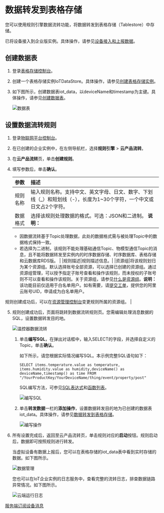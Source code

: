 # 数据转发到表格存储

您可以使用规则引擎数据流转功能，将数据转发到表格存储（Tablestore）中存储。

已将设备接⼊到企业版实例。具体操作，请参见[设备接入和上报数据](/cn.zh-CN/入门教程/企业版实例快速入门/设备接入和上报数据.md)。

## 创建数据表

1.  登录[表格存储控制台](https://otsnext.console.aliyun.com/)。

2.  创建一个表格存储实例IoTDataStore。具体操作，请参见[创建表格存储实例](https://help.aliyun.com/document_detail/55211.html?spm=a2c4g.11186623.6.565.10992aacmoCx5I)。

3.  如下图所示，创建数据表iot\_data，以deviceName和timestamp为主键。具体操作，请参见[创建数据表](https://help.aliyun.com/document_detail/55212.html?spm=a2c4g.11186623.6.566.53fb2119IpRGw6)。

    ![数据表](https://static-aliyun-doc.oss-accelerate.aliyuncs.com/assets/img/zh-CN/4511715061/p181936.png)


## 设置数据流转规则

1.  登录[物联网平台控制台](http://iot.console.aliyun.com/)。

2.  在已创建的企业实例中，在左侧导航栏，选择**规则引擎** \> **云产品流转**。

3.  在**云产品流转**页，单击**创建规则**。

4.  填写参数后，单击**确认**。

    |参数|描述|
    |:-|:-|
    |规则名称|输入规则名称。支持中文、英文字母、日文、数字、下划线（\_）和短划线（-），长度为1~30个字符，一个中文或日文占2个字符。|
    |数据格式|选择该规则处理数据的格式。可选：JSON和二进制。 **说明：**

    -   因数据流转基于Topic处理数据，此处的数据格式需与被处理Topic中的数据格式保持一致。
    -   若选择为二进制，该规则不能处理基础通信Topic、物模型通信Topic的消息，且不能将数据转发至实例内的时序数据存储、时序数据库、表格存储和云数据库RDS版。 |
    |规则描述|规则描述信息。|
    |资源组|将该规则划归为某个资源组。默认选择账号全部资源，可以选择已创建的资源组。通过资源组管理，可以授予指定子账号查看和操作该规则，而未授权的子账号则不可以查看和操作该规则。关于资源组，请参见[什么是资源组]()。**说明：** 该功能目前仅适用于白名单用户。如有需要，请[提交工单](https://selfservice.console.aliyun.com/ticket/createIndex)，提供您的阿里云账号UID，申请成为白名单用户。

规则创建成功后，可以在[资源管理控制台](https://resourcemanager.console.aliyun.com/resource-groups)变更规则所属的资源组。 |

5.  规则创建成功后，页面将跳转到数据流转规则页。您需编辑处理消息数据的SQL，设置数据转发目的地。

    ![温控器数据流转](https://static-aliyun-doc.oss-accelerate.aliyuncs.com/assets/img/zh-CN/4382965061/p183650.png)

    1.  单击**编写SQL**，在弹出对话框中，输入SELECT的字段，并选择自定义的Topic，单击**确认**。

        如下所示，请您根据实际情况编写SQL。本示例完整SQL语句如下：

        ```
        SELECT items.temperature.value as temperature, items.humidity.value as humidity,deviceName() as deviceName,timestamp() as time FROM "/YourProductKey/YourDeviceName/thing/event/property/post"
        ```

        SQL编写方法，可参见[SQL表达式](/cn.zh-CN/消息通信/云产品流转/SQL表达式.md)和[函数列表](/cn.zh-CN/消息通信/云产品流转/函数列表.md)。

        ![编写SQL](https://static-aliyun-doc.oss-accelerate.aliyuncs.com/assets/img/zh-CN/4885155061/p182491.png)

    2.  单击**转发数据**一栏的**添加操作**，设置数据转发目的地为已创建的数据表iot\_data。具体操作，请参见[数据转发到表格存储](/cn.zh-CN/消息通信/云产品流转/数据流转使用示例/数据转发到表格存储.md)。

        ![编写操作](https://static-aliyun-doc.oss-accelerate.aliyuncs.com/assets/img/zh-CN/4885155061/p182501.png)

6.  所有设置完成后，返回至云产品流转页，单击规则对应的**启动**按钮。规则启动后，数据即可按照规则进行转发。

    当虚拟设备有数据上报后，您可以在表格存储的iot\_data表中看到实时存储的数据。如下图所示。

    ![数据管理](https://static-aliyun-doc.oss-accelerate.aliyuncs.com/assets/img/zh-CN/4885155061/p182509.png)

    您也可以在IoT企业实例的⽇志服务中，查看完整的流转⽇志，排查数据链路异常情况。如下图所示。

    ![云端运行日志](https://static-aliyun-doc.oss-accelerate.aliyuncs.com/assets/img/zh-CN/4885155061/p182518.png)


[服务端订阅设备消息](/cn.zh-CN/入门教程/企业版实例快速入门/服务端订阅设备消息.md)

